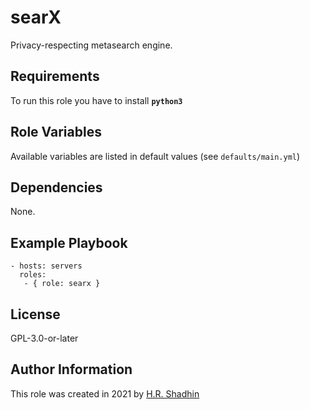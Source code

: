 # searX

Privacy-respecting metasearch engine.

## Requirements

To run this role you have to install **`python3`**

## Role Variables

Available variables are listed in default values (see `defaults/main.yml`)

## Dependencies

None.

## Example Playbook

    - hosts: servers
      roles:
       - { role: searx }

## License

GPL-3.0-or-later

## Author Information

This role was created in 2021 by [H.R. Shadhin](https://hrshadhin.me)
